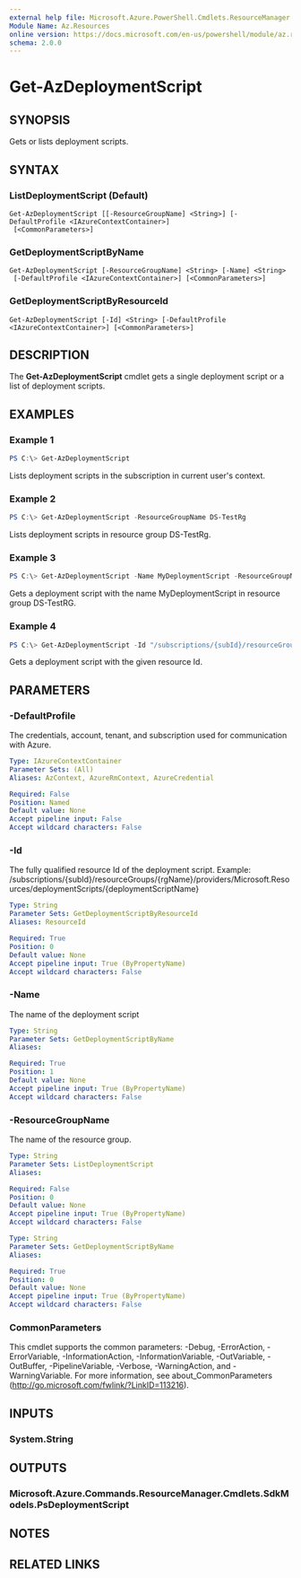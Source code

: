 ```yaml
---
external help file: Microsoft.Azure.PowerShell.Cmdlets.ResourceManager.dll-Help.xml
Module Name: Az.Resources
online version: https://docs.microsoft.com/en-us/powershell/module/az.resources/get-azdeploymentscript
schema: 2.0.0
---
```


# Get-AzDeploymentScript

## SYNOPSIS
Gets or lists deployment scripts.

## SYNTAX

### ListDeploymentScript (Default)
```
Get-AzDeploymentScript [[-ResourceGroupName] <String>] [-DefaultProfile <IAzureContextContainer>]
 [<CommonParameters>]
```

### GetDeploymentScriptByName
```
Get-AzDeploymentScript [-ResourceGroupName] <String> [-Name] <String>
 [-DefaultProfile <IAzureContextContainer>] [<CommonParameters>]
```

### GetDeploymentScriptByResourceId
```
Get-AzDeploymentScript [-Id] <String> [-DefaultProfile <IAzureContextContainer>] [<CommonParameters>]
```

## DESCRIPTION
The **Get-AzDeploymentScript** cmdlet gets a single deployment script or a list of deployment scripts.

## EXAMPLES

### Example 1
```powershell
PS C:\> Get-AzDeploymentScript
```

Lists deployment scripts in the subscription in current user's context.

### Example 2
```powershell
PS C:\> Get-AzDeploymentScript -ResourceGroupName DS-TestRg
```

Lists deployment scripts in resource group DS-TestRg.

### Example 3
```powershell
PS C:\> Get-AzDeploymentScript -Name MyDeploymentScript -ResourceGroupName DS-TestRg
```

Gets a deployment script with the name MyDeploymentScript in resource group DS-TestRG.

### Example 4
```powershell
PS C:\> Get-AzDeploymentScript -Id "/subscriptions/{subId}/resourceGroups/{rgName}/providers/Microsoft.Resources/deploymentScripts/{deploymentScriptName}"
```

Gets a deployment script with the given resource Id. 

## PARAMETERS

### -DefaultProfile
The credentials, account, tenant, and subscription used for communication with Azure.

```yaml
Type: IAzureContextContainer
Parameter Sets: (All)
Aliases: AzContext, AzureRmContext, AzureCredential

Required: False
Position: Named
Default value: None
Accept pipeline input: False
Accept wildcard characters: False
```

### -Id
The fully qualified resource Id of the deployment script.
Example: /subscriptions/{subId}/resourceGroups/{rgName}/providers/Microsoft.Resources/deploymentScripts/{deploymentScriptName}

```yaml
Type: String
Parameter Sets: GetDeploymentScriptByResourceId
Aliases: ResourceId

Required: True
Position: 0
Default value: None
Accept pipeline input: True (ByPropertyName)
Accept wildcard characters: False
```

### -Name
The name of the deployment script

```yaml
Type: String
Parameter Sets: GetDeploymentScriptByName
Aliases:

Required: True
Position: 1
Default value: None
Accept pipeline input: True (ByPropertyName)
Accept wildcard characters: False
```

### -ResourceGroupName
The name of the resource group.

```yaml
Type: String
Parameter Sets: ListDeploymentScript
Aliases:

Required: False
Position: 0
Default value: None
Accept pipeline input: True (ByPropertyName)
Accept wildcard characters: False
```

```yaml
Type: String
Parameter Sets: GetDeploymentScriptByName
Aliases:

Required: True
Position: 0
Default value: None
Accept pipeline input: True (ByPropertyName)
Accept wildcard characters: False
```

### CommonParameters
This cmdlet supports the common parameters: -Debug, -ErrorAction, -ErrorVariable, -InformationAction, -InformationVariable, -OutVariable, -OutBuffer, -PipelineVariable, -Verbose, -WarningAction, and -WarningVariable.
For more information, see about_CommonParameters (http://go.microsoft.com/fwlink/?LinkID=113216).

## INPUTS

### System.String

## OUTPUTS

### Microsoft.Azure.Commands.ResourceManager.Cmdlets.SdkModels.PsDeploymentScript

## NOTES

## RELATED LINKS